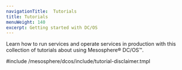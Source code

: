 ```yaml
---
navigationTitle:  Tutorials
title: Tutorials
menuWeight: 140
excerpt: Getting started with DC/OS 
---
```


Learn how to run services and operate services in production with this collection of tutorials about using Mesosphere&reg; DC/OS&trade;.

#include /mesosphere/dcos/include/tutorial-disclaimer.tmpl
